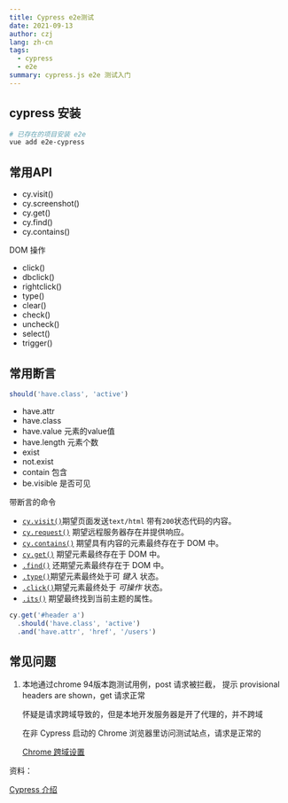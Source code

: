```yaml
---
title: Cypress e2e测试
date: 2021-09-13
author: czj
lang: zh-cn
tags:
  - cypress
  - e2e
summary: cypress.js e2e 测试入门
---
```




## cypress 安装

```sh
# 已存在的项目安装 e2e
vue add e2e-cypress
```



## 常用API

- cy.visit()
- cy.screenshot()
- cy.get()
- cy.find()
- cy.contains()



DOM 操作

- click()
- dbclick()
- rightclick()
- type()
- clear()
- check()
- uncheck()
- select()
- trigger()





## 常用断言

```js
should('have.class', 'active')
```



- have.attr
- have.class
- have.value    元素的value值
- have.length  元素个数
- exist
- not.exist
- contain         包含
- be.visible      是否可见



带断言的命令

- [`cy.visit()`](https://docs.cypress.io/api/commands/visit)期望页面发送`text/html` 带有`200`状态代码的内容。
- [`cy.request()`](https://docs.cypress.io/api/commands/request) 期望远程服务器存在并提供响应。
- [`cy.contains()`](https://docs.cypress.io/api/commands/contains) 期望具有内容的元素最终存在于 DOM 中。
- [`cy.get()`](https://docs.cypress.io/api/commands/get) 期望元素最终存在于 DOM 中。
- [`.find()`](https://docs.cypress.io/api/commands/find) 还期望元素最终存在于 DOM 中。
- [`.type()`](https://docs.cypress.io/api/commands/type)期望元素最终处于可 *键入* 状态。
- [`.click()`](https://docs.cypress.io/api/commands/click)期望元素最终处于 *可操作*  状态。
- [`.its()`](https://docs.cypress.io/api/commands/its) 期望最终找到当前主题的属性。



```js
cy.get('#header a')
  .should('have.class', 'active')
  .and('have.attr', 'href', '/users')
```





## 常见问题

1. 本地通过chrome 94版本跑测试用例，post 请求被拦截， 提示 provisional headers are shown，get 请求正常

   怀疑是请求跨域导致的，但是本地开发服务器是开了代理的，并不跨域

   在非 Cypress 启动的 Chrome 浏览器里访问测试站点，请求是正常的

   [Chrome 跨域设置](https://www.cnblogs.com/jackielyj/p/15179862.html)







资料：

[Cypress 介绍](https://www.cnblogs.com/poloyy/p/12966125.html)